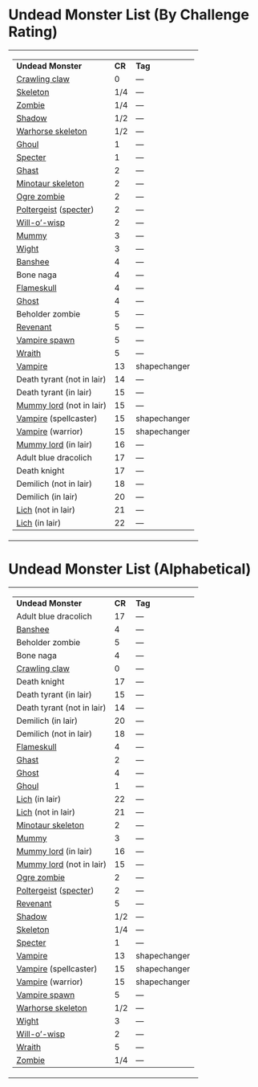 # **Undead Monster List (By Challenge Rating)**

<table><tbody><tr class="odd"><td><table><tbody><tr class="odd"><td><strong>Undead Monster</strong></td><td><strong>CR</strong></td><td><strong>Tag</strong></td></tr><tr class="even"><td><a href="onenote:A-D.one#Crawling Claw&amp;section-id={F472D24E-A997-4793-BF1A-3183E4CB6DF7}&amp;page-id={14657EBE-0DF1-4EA5-95CC-662EEE210CBC}&amp;end&amp;base-path=https://d.docs.live.net/8ef41446453a2105/Documents/Adventure Academy/SRD Reference/Monster Manual">Crawling claw</a></td><td>0</td><td>—</td></tr><tr class="odd"><td><a href="onenote:N-Z.one#Skeleton&amp;section-id={4708E634-CDC9-45E3-91B3-22EC67217BDC}&amp;page-id={E0277133-C774-42A5-8B6B-1D82B3238E87}&amp;end&amp;base-path=https://d.docs.live.net/8ef41446453a2105/Documents/Adventure Academy/SRD Reference/Monster Manual">Skeleton</a></td><td>1/4</td><td>—</td></tr><tr class="even"><td><a href="onenote:N-Z.one#Zombie&amp;section-id={4708E634-CDC9-45E3-91B3-22EC67217BDC}&amp;page-id={6C01F228-9956-4C35-8134-3EB244C15209}&amp;end&amp;base-path=https://d.docs.live.net/8ef41446453a2105/Documents/Adventure Academy/SRD Reference/Monster Manual">Zombie</a></td><td>1/4</td><td>—</td></tr><tr class="odd"><td><a href="onenote:N-Z.one#Shadow&amp;section-id={4708E634-CDC9-45E3-91B3-22EC67217BDC}&amp;page-id={C8C483DA-4444-4B43-94B8-DB892B340A49}&amp;end&amp;base-path=https://d.docs.live.net/8ef41446453a2105/Documents/Adventure Academy/SRD Reference/Monster Manual">Shadow</a></td><td>1/2</td><td>—</td></tr><tr class="even"><td><a href="onenote:N-Z.one#Warhorse Skeleton&amp;section-id={4708E634-CDC9-45E3-91B3-22EC67217BDC}&amp;page-id={F5E3CD65-DF25-4C7B-BD0C-8EB0DAD540AB}&amp;end&amp;base-path=https://d.docs.live.net/8ef41446453a2105/Documents/Adventure Academy/SRD Reference/Monster Manual">Warhorse skeleton</a></td><td>1/2</td><td>—</td></tr><tr class="odd"><td><a href="onenote:E-M.one#Ghoul&amp;section-id={63DAD164-E485-4FE2-939F-9A5E2BCFD6F1}&amp;page-id={0ECD3720-13FD-4CC8-BD8F-BEFA549B0079}&amp;end&amp;base-path=https://d.docs.live.net/8ef41446453a2105/Documents/Adventure Academy/SRD Reference/Monster Manual">Ghoul</a></td><td>1</td><td>—</td></tr><tr class="even"><td><a href="onenote:N-Z.one#Specter&amp;section-id={4708E634-CDC9-45E3-91B3-22EC67217BDC}&amp;page-id={2699D824-C41B-412F-BD59-A96EF960CE84}&amp;end&amp;base-path=https://d.docs.live.net/8ef41446453a2105/Documents/Adventure Academy/SRD Reference/Monster Manual">Specter</a></td><td>1</td><td>—</td></tr><tr class="odd"><td><a href="onenote:E-M.one#Ghast&amp;section-id={63DAD164-E485-4FE2-939F-9A5E2BCFD6F1}&amp;page-id={9EFDAC7C-085C-4864-9C0A-FC80E3871DBC}&amp;end&amp;base-path=https://d.docs.live.net/8ef41446453a2105/Documents/Adventure Academy/SRD Reference/Monster Manual">Ghast</a></td><td>2</td><td>—</td></tr><tr class="even"><td><a href="onenote:N-Z.one#Minotaur Skeleton&amp;section-id={4708E634-CDC9-45E3-91B3-22EC67217BDC}&amp;page-id={672CB128-537A-4F3C-A90B-41E9E71E1CE1}&amp;end&amp;base-path=https://d.docs.live.net/8ef41446453a2105/Documents/Adventure Academy/SRD Reference/Monster Manual">Minotaur skeleton</a></td><td>2</td><td>—</td></tr><tr class="odd"><td><a href="onenote:N-Z.one#Ogre Zombie&amp;section-id={4708E634-CDC9-45E3-91B3-22EC67217BDC}&amp;page-id={3B8D3507-8180-449D-8AF1-2DB56674E3C2}&amp;end&amp;base-path=https://d.docs.live.net/8ef41446453a2105/Documents/Adventure Academy/SRD Reference/Monster Manual">Ogre zombie</a></td><td>2</td><td>—</td></tr><tr class="even"><td><a href="onenote:N-Z.one#Poltergeist&amp;section-id={4708E634-CDC9-45E3-91B3-22EC67217BDC}&amp;page-id={D908E701-DF37-43FA-A8B2-E5277E5BAE14}&amp;end&amp;base-path=https://d.docs.live.net/8ef41446453a2105/Documents/Adventure Academy/SRD Reference/Monster Manual">Poltergeist</a> (<a href="onenote:N-Z.one#Specter&amp;section-id={4708E634-CDC9-45E3-91B3-22EC67217BDC}&amp;page-id={2699D824-C41B-412F-BD59-A96EF960CE84}&amp;end&amp;base-path=https://d.docs.live.net/8ef41446453a2105/Documents/Adventure Academy/SRD Reference/Monster Manual">specter</a>)</td><td>2</td><td>—</td></tr><tr class="odd"><td><a href="onenote:N-Z.one#Will-O&#39;-Wisp&amp;section-id={4708E634-CDC9-45E3-91B3-22EC67217BDC}&amp;page-id={1D747DD7-96A1-4DCA-B9BA-7599E13EDFE3}&amp;end&amp;base-path=https://d.docs.live.net/8ef41446453a2105/Documents/Adventure Academy/SRD Reference/Monster Manual">Will-o’-wisp</a></td><td>2</td><td>—</td></tr><tr class="even"><td><a href="onenote:E-M.one#Mummy&amp;section-id={63DAD164-E485-4FE2-939F-9A5E2BCFD6F1}&amp;page-id={2614AD18-9065-48C5-B182-ED025E9ABA94}&amp;end&amp;base-path=https://d.docs.live.net/8ef41446453a2105/Documents/Adventure Academy/SRD Reference/Monster Manual">Mummy</a></td><td>3</td><td>—</td></tr><tr class="odd"><td><a href="onenote:N-Z.one#Wight&amp;section-id={4708E634-CDC9-45E3-91B3-22EC67217BDC}&amp;page-id={51CA4374-1BE6-4E87-85F5-3CE7F2981610}&amp;end&amp;base-path=https://d.docs.live.net/8ef41446453a2105/Documents/Adventure Academy/SRD Reference/Monster Manual">Wight</a></td><td>3</td><td>—</td></tr><tr class="even"><td><a href="onenote:A-D.one#Banshee&amp;section-id={F472D24E-A997-4793-BF1A-3183E4CB6DF7}&amp;page-id={4A3B981E-1E36-4AD3-961F-1B7CF9377D1A}&amp;end&amp;base-path=https://d.docs.live.net/8ef41446453a2105/Documents/Adventure Academy/SRD Reference/Monster Manual">Banshee</a></td><td>4</td><td>—</td></tr><tr class="odd"><td>Bone naga</td><td>4</td><td>—</td></tr><tr class="even"><td><a href="onenote:E-M.one#Flameskull&amp;section-id={63DAD164-E485-4FE2-939F-9A5E2BCFD6F1}&amp;page-id={8B55593A-4CA4-4481-A6ED-9452D0C0E0C2}&amp;end&amp;base-path=https://d.docs.live.net/8ef41446453a2105/Documents/Adventure Academy/SRD Reference/Monster Manual">Flameskull</a></td><td>4</td><td>—</td></tr><tr class="odd"><td><a href="onenote:E-M.one#Ghost&amp;section-id={63DAD164-E485-4FE2-939F-9A5E2BCFD6F1}&amp;page-id={2A190052-1286-41A3-8D02-09B2207D194C}&amp;end&amp;base-path=https://d.docs.live.net/8ef41446453a2105/Documents/Adventure Academy/SRD Reference/Monster Manual">Ghost</a></td><td>4</td><td>—</td></tr><tr class="even"><td>Beholder zombie</td><td>5</td><td>—</td></tr><tr class="odd"><td><a href="onenote:N-Z.one#Revenant&amp;section-id={4708E634-CDC9-45E3-91B3-22EC67217BDC}&amp;page-id={878694D2-D791-4DB8-9208-C8A8A3A00F04}&amp;end&amp;base-path=https://d.docs.live.net/8ef41446453a2105/Documents/Adventure Academy/SRD Reference/Monster Manual">Revenant</a></td><td>5</td><td>—</td></tr><tr class="even"><td><a href="onenote:N-Z.one#Vampire Spawn&amp;section-id={4708E634-CDC9-45E3-91B3-22EC67217BDC}&amp;page-id={CF621294-8745-46FB-BE2D-84C0B8531113}&amp;end&amp;base-path=https://d.docs.live.net/8ef41446453a2105/Documents/Adventure Academy/SRD Reference/Monster Manual">Vampire spawn</a></td><td>5</td><td>—</td></tr><tr class="odd"><td><a href="onenote:N-Z.one#Wraith&amp;section-id={4708E634-CDC9-45E3-91B3-22EC67217BDC}&amp;page-id={F83C43AA-B0B2-4A6D-8FD3-642F6604DFC0}&amp;end&amp;base-path=https://d.docs.live.net/8ef41446453a2105/Documents/Adventure Academy/SRD Reference/Monster Manual">Wraith</a></td><td>5</td><td>—</td></tr><tr class="even"><td><a href="onenote:N-Z.one#Vampire&amp;section-id={4708E634-CDC9-45E3-91B3-22EC67217BDC}&amp;page-id={521872D3-4416-48AA-A33F-CED479F540CF}&amp;end&amp;base-path=https://d.docs.live.net/8ef41446453a2105/Documents/Adventure Academy/SRD Reference/Monster Manual">Vampire</a></td><td>13</td><td>shapechanger</td></tr><tr class="odd"><td>Death tyrant (not in lair)</td><td>14</td><td>—</td></tr><tr class="even"><td>Death tyrant (in lair)</td><td>15</td><td>—</td></tr><tr class="odd"><td><a href="onenote:E-M.one#Mummy Lord&amp;section-id={63DAD164-E485-4FE2-939F-9A5E2BCFD6F1}&amp;page-id={C355DB41-9DDF-46C8-BF14-CEEA06782F8A}&amp;end&amp;base-path=https://d.docs.live.net/8ef41446453a2105/Documents/Adventure Academy/SRD Reference/Monster Manual">Mummy lord</a> (not in lair)</td><td>15</td><td>—</td></tr><tr class="even"><td><a href="onenote:N-Z.one#Vampire&amp;section-id={4708E634-CDC9-45E3-91B3-22EC67217BDC}&amp;page-id={521872D3-4416-48AA-A33F-CED479F540CF}&amp;end&amp;base-path=https://d.docs.live.net/8ef41446453a2105/Documents/Adventure Academy/SRD Reference/Monster Manual">Vampire</a> (spellcaster)</td><td>15</td><td>shapechanger</td></tr><tr class="odd"><td><a href="onenote:N-Z.one#Vampire&amp;section-id={4708E634-CDC9-45E3-91B3-22EC67217BDC}&amp;page-id={521872D3-4416-48AA-A33F-CED479F540CF}&amp;end&amp;base-path=https://d.docs.live.net/8ef41446453a2105/Documents/Adventure Academy/SRD Reference/Monster Manual">Vampire</a> (warrior)</td><td>15</td><td>shapechanger</td></tr><tr class="even"><td><a href="onenote:E-M.one#Mummy Lord&amp;section-id={63DAD164-E485-4FE2-939F-9A5E2BCFD6F1}&amp;page-id={C355DB41-9DDF-46C8-BF14-CEEA06782F8A}&amp;end&amp;base-path=https://d.docs.live.net/8ef41446453a2105/Documents/Adventure Academy/SRD Reference/Monster Manual">Mummy lord</a> (in lair)</td><td>16</td><td>—</td></tr><tr class="odd"><td>Adult blue dracolich</td><td>17</td><td>—</td></tr><tr class="even"><td>Death knight</td><td>17</td><td>—</td></tr><tr class="odd"><td>Demilich (not in lair)</td><td>18</td><td>—</td></tr><tr class="even"><td>Demilich (in lair)</td><td>20</td><td>—</td></tr><tr class="odd"><td><a href="onenote:E-M.one#Lich&amp;section-id={63DAD164-E485-4FE2-939F-9A5E2BCFD6F1}&amp;page-id={5FC6BA0C-6C9D-4D76-AD6F-9328593F2922}&amp;end&amp;base-path=https://d.docs.live.net/8ef41446453a2105/Documents/Adventure Academy/SRD Reference/Monster Manual">Lich</a> (not in lair)</td><td>21</td><td>—</td></tr><tr class="even"><td><a href="onenote:E-M.one#Lich&amp;section-id={63DAD164-E485-4FE2-939F-9A5E2BCFD6F1}&amp;page-id={5FC6BA0C-6C9D-4D76-AD6F-9328593F2922}&amp;end&amp;base-path=https://d.docs.live.net/8ef41446453a2105/Documents/Adventure Academy/SRD Reference/Monster Manual">Lich</a> (in lair)</td><td>22</td><td>—</td></tr></tbody></table></td></tr></tbody></table>

# **Undead Monster List (Alphabetical)**

<table><tbody><tr class="odd"><td><table><tbody><tr class="odd"><td><strong>Undead Monster</strong></td><td><strong>CR</strong></td><td><strong>Tag</strong></td></tr><tr class="even"><td>Adult blue dracolich</td><td>17</td><td>—</td></tr><tr class="odd"><td><a href="onenote:A-D.one#Banshee&amp;section-id={F472D24E-A997-4793-BF1A-3183E4CB6DF7}&amp;page-id={4A3B981E-1E36-4AD3-961F-1B7CF9377D1A}&amp;end&amp;base-path=https://d.docs.live.net/8ef41446453a2105/Documents/Adventure Academy/SRD Reference/Monster Manual">Banshee</a></td><td>4</td><td>—</td></tr><tr class="even"><td>Beholder zombie</td><td>5</td><td>—</td></tr><tr class="odd"><td>Bone naga</td><td>4</td><td>—</td></tr><tr class="even"><td><a href="onenote:A-D.one#Crawling Claw&amp;section-id={F472D24E-A997-4793-BF1A-3183E4CB6DF7}&amp;page-id={14657EBE-0DF1-4EA5-95CC-662EEE210CBC}&amp;end&amp;base-path=https://d.docs.live.net/8ef41446453a2105/Documents/Adventure Academy/SRD Reference/Monster Manual">Crawling claw</a></td><td>0</td><td>—</td></tr><tr class="odd"><td>Death knight</td><td>17</td><td>—</td></tr><tr class="even"><td>Death tyrant (in lair)</td><td>15</td><td>—</td></tr><tr class="odd"><td>Death tyrant (not in lair)</td><td>14</td><td>—</td></tr><tr class="even"><td>Demilich (in lair)</td><td>20</td><td>—</td></tr><tr class="odd"><td>Demilich (not in lair)</td><td>18</td><td>—</td></tr><tr class="even"><td><a href="onenote:E-M.one#Flameskull&amp;section-id={63DAD164-E485-4FE2-939F-9A5E2BCFD6F1}&amp;page-id={8B55593A-4CA4-4481-A6ED-9452D0C0E0C2}&amp;end&amp;base-path=https://d.docs.live.net/8ef41446453a2105/Documents/Adventure Academy/SRD Reference/Monster Manual">Flameskull</a></td><td>4</td><td>—</td></tr><tr class="odd"><td><a href="onenote:E-M.one#Ghast&amp;section-id={63DAD164-E485-4FE2-939F-9A5E2BCFD6F1}&amp;page-id={9EFDAC7C-085C-4864-9C0A-FC80E3871DBC}&amp;end&amp;base-path=https://d.docs.live.net/8ef41446453a2105/Documents/Adventure Academy/SRD Reference/Monster Manual">Ghast</a></td><td>2</td><td>—</td></tr><tr class="even"><td><a href="onenote:E-M.one#Ghost&amp;section-id={63DAD164-E485-4FE2-939F-9A5E2BCFD6F1}&amp;page-id={2A190052-1286-41A3-8D02-09B2207D194C}&amp;end&amp;base-path=https://d.docs.live.net/8ef41446453a2105/Documents/Adventure Academy/SRD Reference/Monster Manual">Ghost</a></td><td>4</td><td>—</td></tr><tr class="odd"><td><a href="onenote:E-M.one#Ghoul&amp;section-id={63DAD164-E485-4FE2-939F-9A5E2BCFD6F1}&amp;page-id={0ECD3720-13FD-4CC8-BD8F-BEFA549B0079}&amp;end&amp;base-path=https://d.docs.live.net/8ef41446453a2105/Documents/Adventure Academy/SRD Reference/Monster Manual">Ghoul</a></td><td>1</td><td>—</td></tr><tr class="even"><td><a href="onenote:E-M.one#Lich&amp;section-id={63DAD164-E485-4FE2-939F-9A5E2BCFD6F1}&amp;page-id={5FC6BA0C-6C9D-4D76-AD6F-9328593F2922}&amp;end&amp;base-path=https://d.docs.live.net/8ef41446453a2105/Documents/Adventure Academy/SRD Reference/Monster Manual">Lich</a> (in lair)</td><td>22</td><td>—</td></tr><tr class="odd"><td><a href="onenote:E-M.one#Lich&amp;section-id={63DAD164-E485-4FE2-939F-9A5E2BCFD6F1}&amp;page-id={5FC6BA0C-6C9D-4D76-AD6F-9328593F2922}&amp;end&amp;base-path=https://d.docs.live.net/8ef41446453a2105/Documents/Adventure Academy/SRD Reference/Monster Manual">Lich</a> (not in lair)</td><td>21</td><td>—</td></tr><tr class="even"><td><a href="onenote:N-Z.one#Minotaur Skeleton&amp;section-id={4708E634-CDC9-45E3-91B3-22EC67217BDC}&amp;page-id={672CB128-537A-4F3C-A90B-41E9E71E1CE1}&amp;end&amp;base-path=https://d.docs.live.net/8ef41446453a2105/Documents/Adventure Academy/SRD Reference/Monster Manual">Minotaur skeleton</a></td><td>2</td><td>—</td></tr><tr class="odd"><td><a href="onenote:E-M.one#Mummy&amp;section-id={63DAD164-E485-4FE2-939F-9A5E2BCFD6F1}&amp;page-id={2614AD18-9065-48C5-B182-ED025E9ABA94}&amp;end&amp;base-path=https://d.docs.live.net/8ef41446453a2105/Documents/Adventure Academy/SRD Reference/Monster Manual">Mummy</a></td><td>3</td><td>—</td></tr><tr class="even"><td><a href="onenote:E-M.one#Mummy Lord&amp;section-id={63DAD164-E485-4FE2-939F-9A5E2BCFD6F1}&amp;page-id={C355DB41-9DDF-46C8-BF14-CEEA06782F8A}&amp;end&amp;base-path=https://d.docs.live.net/8ef41446453a2105/Documents/Adventure Academy/SRD Reference/Monster Manual">Mummy lord</a> (in lair)</td><td>16</td><td>—</td></tr><tr class="odd"><td><a href="onenote:E-M.one#Mummy Lord&amp;section-id={63DAD164-E485-4FE2-939F-9A5E2BCFD6F1}&amp;page-id={C355DB41-9DDF-46C8-BF14-CEEA06782F8A}&amp;end&amp;base-path=https://d.docs.live.net/8ef41446453a2105/Documents/Adventure Academy/SRD Reference/Monster Manual">Mummy lord</a> (not in lair)</td><td>15</td><td>—</td></tr><tr class="even"><td><a href="onenote:N-Z.one#Ogre Zombie&amp;section-id={4708E634-CDC9-45E3-91B3-22EC67217BDC}&amp;page-id={3B8D3507-8180-449D-8AF1-2DB56674E3C2}&amp;end&amp;base-path=https://d.docs.live.net/8ef41446453a2105/Documents/Adventure Academy/SRD Reference/Monster Manual">Ogre zombie</a></td><td>2</td><td>—</td></tr><tr class="odd"><td><a href="onenote:N-Z.one#Poltergeist&amp;section-id={4708E634-CDC9-45E3-91B3-22EC67217BDC}&amp;page-id={D908E701-DF37-43FA-A8B2-E5277E5BAE14}&amp;end&amp;base-path=https://d.docs.live.net/8ef41446453a2105/Documents/Adventure Academy/SRD Reference/Monster Manual">Poltergeist</a> (<a href="onenote:N-Z.one#Specter&amp;section-id={4708E634-CDC9-45E3-91B3-22EC67217BDC}&amp;page-id={2699D824-C41B-412F-BD59-A96EF960CE84}&amp;end&amp;base-path=https://d.docs.live.net/8ef41446453a2105/Documents/Adventure Academy/SRD Reference/Monster Manual">specter</a>)</td><td>2</td><td>—</td></tr><tr class="even"><td><a href="onenote:N-Z.one#Revenant&amp;section-id={4708E634-CDC9-45E3-91B3-22EC67217BDC}&amp;page-id={878694D2-D791-4DB8-9208-C8A8A3A00F04}&amp;end&amp;base-path=https://d.docs.live.net/8ef41446453a2105/Documents/Adventure Academy/SRD Reference/Monster Manual">Revenant</a></td><td>5</td><td>—</td></tr><tr class="odd"><td><a href="onenote:N-Z.one#Shadow&amp;section-id={4708E634-CDC9-45E3-91B3-22EC67217BDC}&amp;page-id={C8C483DA-4444-4B43-94B8-DB892B340A49}&amp;end&amp;base-path=https://d.docs.live.net/8ef41446453a2105/Documents/Adventure Academy/SRD Reference/Monster Manual">Shadow</a></td><td>1/2</td><td>—</td></tr><tr class="even"><td><a href="onenote:N-Z.one#Skeleton&amp;section-id={4708E634-CDC9-45E3-91B3-22EC67217BDC}&amp;page-id={E0277133-C774-42A5-8B6B-1D82B3238E87}&amp;end&amp;base-path=https://d.docs.live.net/8ef41446453a2105/Documents/Adventure Academy/SRD Reference/Monster Manual">Skeleton</a></td><td>1/4</td><td>—</td></tr><tr class="odd"><td><a href="onenote:N-Z.one#Specter&amp;section-id={4708E634-CDC9-45E3-91B3-22EC67217BDC}&amp;page-id={2699D824-C41B-412F-BD59-A96EF960CE84}&amp;end&amp;base-path=https://d.docs.live.net/8ef41446453a2105/Documents/Adventure Academy/SRD Reference/Monster Manual">Specter</a></td><td>1</td><td>—</td></tr><tr class="even"><td><a href="onenote:N-Z.one#Vampire&amp;section-id={4708E634-CDC9-45E3-91B3-22EC67217BDC}&amp;page-id={521872D3-4416-48AA-A33F-CED479F540CF}&amp;end&amp;base-path=https://d.docs.live.net/8ef41446453a2105/Documents/Adventure Academy/SRD Reference/Monster Manual">Vampire</a></td><td>13</td><td>shapechanger</td></tr><tr class="odd"><td><a href="onenote:N-Z.one#Vampire&amp;section-id={4708E634-CDC9-45E3-91B3-22EC67217BDC}&amp;page-id={521872D3-4416-48AA-A33F-CED479F540CF}&amp;end&amp;base-path=https://d.docs.live.net/8ef41446453a2105/Documents/Adventure Academy/SRD Reference/Monster Manual">Vampire</a> (spellcaster)</td><td>15</td><td>shapechanger</td></tr><tr class="even"><td><a href="onenote:N-Z.one#Vampire&amp;section-id={4708E634-CDC9-45E3-91B3-22EC67217BDC}&amp;page-id={521872D3-4416-48AA-A33F-CED479F540CF}&amp;end&amp;base-path=https://d.docs.live.net/8ef41446453a2105/Documents/Adventure Academy/SRD Reference/Monster Manual">Vampire</a> (warrior)</td><td>15</td><td>shapechanger</td></tr><tr class="odd"><td><a href="onenote:N-Z.one#Vampire Spawn&amp;section-id={4708E634-CDC9-45E3-91B3-22EC67217BDC}&amp;page-id={CF621294-8745-46FB-BE2D-84C0B8531113}&amp;end&amp;base-path=https://d.docs.live.net/8ef41446453a2105/Documents/Adventure Academy/SRD Reference/Monster Manual">Vampire spawn</a></td><td>5</td><td>—</td></tr><tr class="even"><td><a href="onenote:N-Z.one#Warhorse Skeleton&amp;section-id={4708E634-CDC9-45E3-91B3-22EC67217BDC}&amp;page-id={F5E3CD65-DF25-4C7B-BD0C-8EB0DAD540AB}&amp;end&amp;base-path=https://d.docs.live.net/8ef41446453a2105/Documents/Adventure Academy/SRD Reference/Monster Manual">Warhorse skeleton</a></td><td>1/2</td><td>—</td></tr><tr class="odd"><td><a href="onenote:N-Z.one#Wight&amp;section-id={4708E634-CDC9-45E3-91B3-22EC67217BDC}&amp;page-id={51CA4374-1BE6-4E87-85F5-3CE7F2981610}&amp;end&amp;base-path=https://d.docs.live.net/8ef41446453a2105/Documents/Adventure Academy/SRD Reference/Monster Manual">Wight</a></td><td>3</td><td>—</td></tr><tr class="even"><td><a href="onenote:N-Z.one#Will-O&#39;-Wisp&amp;section-id={4708E634-CDC9-45E3-91B3-22EC67217BDC}&amp;page-id={1D747DD7-96A1-4DCA-B9BA-7599E13EDFE3}&amp;end&amp;base-path=https://d.docs.live.net/8ef41446453a2105/Documents/Adventure Academy/SRD Reference/Monster Manual">Will-o’-wisp</a></td><td>2</td><td>—</td></tr><tr class="odd"><td><a href="onenote:N-Z.one#Wraith&amp;section-id={4708E634-CDC9-45E3-91B3-22EC67217BDC}&amp;page-id={F83C43AA-B0B2-4A6D-8FD3-642F6604DFC0}&amp;end&amp;base-path=https://d.docs.live.net/8ef41446453a2105/Documents/Adventure Academy/SRD Reference/Monster Manual">Wraith</a></td><td>5</td><td>—</td></tr><tr class="even"><td><a href="onenote:N-Z.one#Zombie&amp;section-id={4708E634-CDC9-45E3-91B3-22EC67217BDC}&amp;page-id={6C01F228-9956-4C35-8134-3EB244C15209}&amp;end&amp;base-path=https://d.docs.live.net/8ef41446453a2105/Documents/Adventure Academy/SRD Reference/Monster Manual">Zombie</a></td><td>1/4</td><td>—</td></tr></tbody></table></td></tr></tbody></table>
